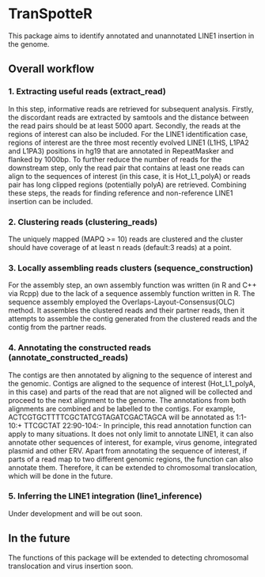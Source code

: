 # TranSpotteR
This package aims to identify annotated and unannotated LINE1 insertion in the genome.

## Overall workflow
### 1. Extracting useful reads (extract_read)
In this step,  informative reads are retrieved for subsequent analysis.
Firstly, the discordant reads are extracted by samtools and the distance between the read pairs should be at least 5000 apart.
Secondly, the reads at the regions of interest can also be included.
For the LINE1 identification case, regions of interest are the three most recently evolved LINE1 (L1HS, L1PA2 and L1PA3) positions in hg19 that are annotated in RepeatMasker and flanked by 1000bp.
To further reduce the number of reads for the downstream step, only the read pair that contains at least one reads can align to the sequences of interest (in this case, it is Hot_L1_polyA) or reads pair has long clipped regions (potentially polyA) are retrieved.
Combining these steps, the reads for finding reference and non-reference LINE1 insertion can be included.

### 2. Clustering reads (clustering_reads)
The uniquely mapped (MAPQ >= 10) reads are clustered and the cluster should have coverage of at least n reads (default:3 reads) at a point.

### 3. Locally assembling reads clusters (sequence_construction)
For the assembly step, an own assembly function was written (in R and C++ via Rcpp) due to the lack of a sequence assembly function written in R.
The sequence assembly employed the Overlaps-Layout-Consensus(OLC) method.
It assembles the clustered reads and their partner reads, then it attempts to assemble the contig generated from the clustered reads and the contig from the partner reads.

### 4. Annotating the constructed reads (annotate_constructed_reads)
The contigs are then annotated by aligning to the sequence of interest and the genomic.
Contigs are aligned to the sequence of interest (Hot_L1_polyA, in this case) and parts of the read that are not aligned will be collected and proceed to the next alignment to the genome.
The annotations from both alignments are combined and be labelled to the contigs.
For example, ACTCGTGCTTTTCGCTATCGTAGATCGACTAGCA will be annotated as 1:1-10:+ TTCGCTAT 22:90-104:-
In principle, this read annotation function can apply to many situations.
It does not only limit to annotate LINE1, it can also annotate other sequences of interest, for example, virus genome, integrated plasmid and other ERV.
Apart from  annotating the sequence of interest, if parts of a read map to two different genomic regions, the function can also annotate them.
Therefore, it can be extended to chromosomal translocation, which will be done in the future.

### 5. Inferring the LINE1 integration (line1_inference)
Under development and will be out soon.

## In the future
The functions of this package will be extended to detecting chromosomal translocation and virus insertion soon.
